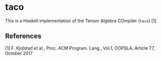 # taco

This is a Haskell implementation of the Tensor Algebra COmpiler (`taco`) [1]


## References

[1] F. Kjolstad et al., Proc. ACM Program. Lang., Vol.1, OOPSLA, Article 77, October 2017